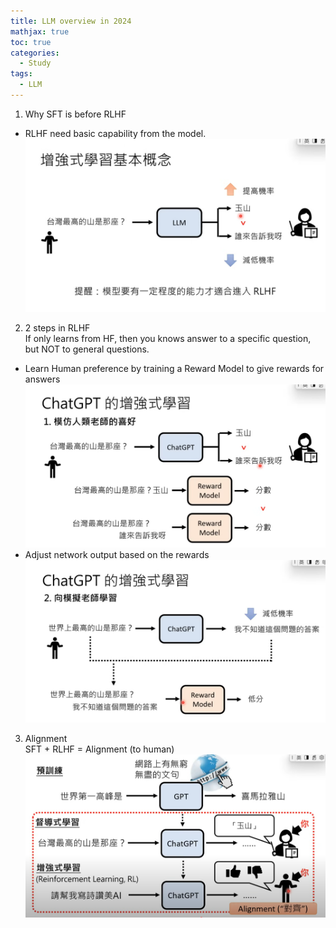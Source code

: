 ```yaml
---
title: LLM overview in 2024
mathjax: true
toc: true
categories:
  - Study 
tags:
  - LLM
---
```


1. Why SFT is before RLHF    
- RLHF need basic capability from the model.
 ![Alt text](/assets/images/2024/24-02-10-LLM_files/RLHF.png)
2. 2 steps in RLHF  
If only learns from HF, then you knows answer to a specific question, but NOT to general questions.
- Learn Human preference by training a Reward Model to give rewards for answers
![Alt text](/assets/images/2024/24-02-10-LLM_files/RLHF1.png)
- Adjust network output based on the rewards
![Alt text](/assets/images/2024/24-02-10-LLM_files/RLHF2.png)
3. Alignment  
SFT + RLHF = Alignment (to human)
![Alt text](/assets/images/2024/24-02-10-LLM_files/alignment.png)

